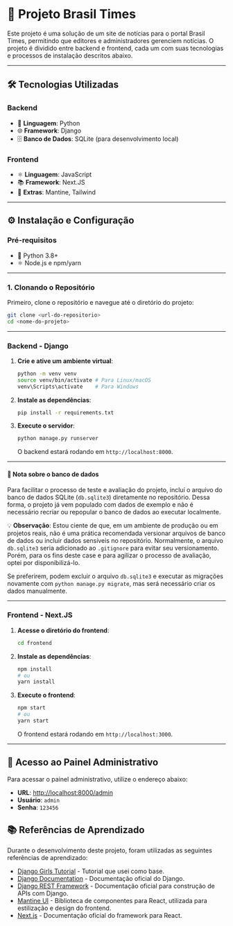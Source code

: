 # 📰 Projeto Brasil Times

Este projeto é uma solução de um site de notícias para o portal Brasil Times, permitindo que editores e administradores gerenciem notícias. O projeto é dividido entre backend e frontend, cada um com suas tecnologias e processos de instalação descritos abaixo.

---

## 🛠️ Tecnologias Utilizadas

### Backend

- 🐍 **Linguagem**: Python
- 🌐 **Framework**: Django
- 🗄️ **Banco de Dados**: SQLite (para desenvolvimento local)

### Frontend

- ⚛️ **Linguagem**: JavaScript
- 📚 **Framework**: Next.JS
- 🎨 **Extras**: Mantine, Tailwind

---

## ⚙️ Instalação e Configuração

### Pré-requisitos

- 🐍 Python 3.8+
- ⚛️ Node.js e npm/yarn

---

### 1. Clonando o Repositório

Primeiro, clone o repositório e navegue até o diretório do projeto:

```bash
git clone <url-do-repositorio>
cd <nome-do-projeto>
```

---

### Backend - Django

1. **Crie e ative um ambiente virtual**:

   ```bash
   python -m venv venv
   source venv/bin/activate # Para Linux/macOS
   venv\Scripts\activate    # Para Windows
   ```

2. **Instale as dependências**:

   ```bash
   pip install -r requirements.txt
   ```

3. **Execute o servidor**:

   ```bash
   python manage.py runserver
   ```

   O backend estará rodando em `http://localhost:8000`.

---
   
#### 📝 Nota sobre o banco de dados

Para facilitar o processo de teste e avaliação do projeto, incluí o arquivo do banco de dados SQLite (`db.sqlite3`) diretamente no repositório. Dessa forma, o projeto já vem populado com dados de exemplo e não é necessário recriar ou repopular o banco de dados ao executar localmente.

💡 **Observação**: Estou ciente de que, em um ambiente de produção ou em projetos reais, não é uma prática recomendada versionar arquivos de banco de dados ou incluir dados sensíveis no repositório. Normalmente, o arquivo `db.sqlite3` seria adicionado ao `.gitignore` para evitar seu versionamento. Porém, para os fins deste case e para agilizar o processo de avaliação, optei por disponibilizá-lo.

Se preferirem, podem excluir o arquivo `db.sqlite3` e executar as migrações novamente com `python manage.py migrate`, mas será necessário criar os dados manualmente.


---

### Frontend - Next.JS

1. **Acesse o diretório do frontend**:

   ```bash
   cd frontend
   ```

2. **Instale as dependências**:

   ```bash
   npm install
   # ou
   yarn install
   ```

3. **Execute o frontend**:

   ```bash
   npm start
   # ou
   yarn start
   ```

   O frontend estará rodando em `http://localhost:3000`.

---

## 🔑 Acesso ao Painel Administrativo

Para acessar o painel administrativo, utilize o endereço abaixo:

- **URL**: [http://localhost:8000/admin](http://localhost:8000/admin)
- **Usuário**: `admin`
- **Senha**: `123456`

## 📚 Referências de Aprendizado

Durante o desenvolvimento deste projeto, foram utilizadas as seguintes referências de aprendizado:

- [Django Girls Tutorial](https://tutorial.djangogirls.org/pt/) - Tutorial que usei como base. 
- [Django Documentation](https://docs.djangoproject.com/en/5.1/) - Documentação oficial do Django.
- [Django REST Framework](https://www.django-rest-framework.org/) - Documentação oficial para construção de APIs com Django.
- [Mantine UI](https://mantine.dev/getting-started/) - Biblioteca de componentes para React, utilizada para estilização e design do frontend.
- [Next.js](https://nextjs.org/) - Documentação oficial do framework para React.
